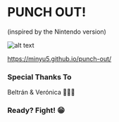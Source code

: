 # PUNCH OUT!
(inspired by the Nintendo version)

![alt text](http://www.pixelartshop.com/uploads/9/2/0/8/920811/1575394_orig.png)

https://minyu5.github.io/punch-out/

### Special Thanks To

Beltrán &  Verónica 💜💜💜

### Ready? Fight! 😁